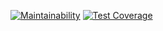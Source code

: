 [![Maintainability](https://api.codeclimate.com/v1/badges/602a87684e91718b6ab3/maintainability)](https://codeclimate.com/github/pennz/scrapy/maintainability)
[![Test Coverage](https://api.codeclimate.com/v1/badges/602a87684e91718b6ab3/test_coverage)](https://codeclimate.com/github/pennz/scrapy/test_coverage)
